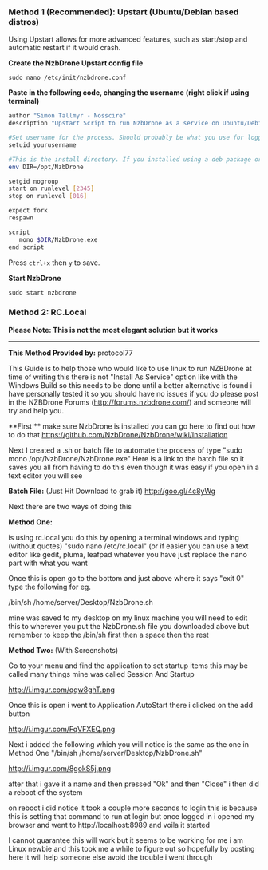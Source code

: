 ### Method 1 (Recommended): Upstart (Ubuntu/Debian based distros)
Using Upstart allows for more advanced features, such as start/stop and automatic restart if it would crash.

**Create the NzbDrone Upstart config file**
       
    sudo nano /etc/init/nzbdrone.conf

**Paste in the following code, changing the username (right click if using terminal)**
```bash
author "Simon Tallmyr - Nosscire"
description "Upstart Script to run NzbDrone as a service on Ubuntu/Debian based systems, as well as others"

#Set username for the process. Should probably be what you use for logging in
setuid yourusername

#This is the install directory. If you installed using a deb package or the NzbDrone Repository you do not need to change this
env DIR=/opt/NzbDrone

setgid nogroup
start on runlevel [2345]
stop on runlevel [016]

expect fork
respawn

script
   mono $DIR/NzbDrone.exe
end script
```

Press `ctrl+x` then `y` to save.

**Start NzbDrone**

	sudo start nzbdrone


### Method 2: RC.Local
**Please Note: This is not the most elegant solution but it works**
***
**This Method Provided by:** protocol77

This Guide is to help those who would like to use linux to run NZBDrone at time of writing this there is not "Install As Service" option like with the Windows Build so this needs to be done until a better alternative is found i have personally tested it so you should have no issues if you do please post in the NZBDrone Forums (http://forums.nzbdrone.com/) and someone will try and help you.

**First **
make sure NzbDrone is installed you can go here to find out how to do that https://github.com/NzbDrone/NzbDrone/wiki/Installation

Next I created a .sh or batch file to automate the process of type "sudo mono /opt/NzbDrone/NzbDrone.exe"
Here is a link to the batch file so it saves you all from having to do this even though it was easy if you open in a text editor you will see

**Batch File:** (Just Hit Download to grab it)
http://goo.gl/4c8yWg

Next there are two ways of doing this 

**Method One:**

is using rc.local you do this by opening a terminal windows and typing (without quotes) "sudo nano /etc/rc.local" (or if easier you can use a text editor like gedit, pluma, leafpad whatever you have just replace the nano part with what you want

Once this is open go to the bottom and just above where it says "exit 0" type the following for eg.

/bin/sh /home/server/Desktop/NzbDrone.sh

mine was saved to my desktop on my linux machine you will need to edit this to wherever you put the NzbDrone.sh file you downloaded above but remember to keep the /bin/sh first then a space then the rest

**Method Two:** (With Screenshots)

Go to your menu and find the application to set startup items this may be called many things mine was called Session And Startup

http://i.imgur.com/qqw8ghT.png

Once this is open i went to Application AutoStart there i clicked on the add button

http://i.imgur.com/FqVFXEQ.png

Next i added the following which you will notice is the same as the one in Method One "/bin/sh /home/server/Desktop/NzbDrone.sh"

http://i.imgur.com/8gokS5j.png

after that i gave it a name and then pressed "Ok" and then "Close" i then did a reboot of the system 

on reboot i did notice it took a couple more seconds to login this is because this is setting that command to run at login but once logged in i opened my browser and went to http://localhost:8989 and voila it started


I cannot guarantee this will work but it seems to be working for me i am Linux newbie and this took me a while to figure out so hopefully by posting here it will help someone else avoid the trouble i went through 